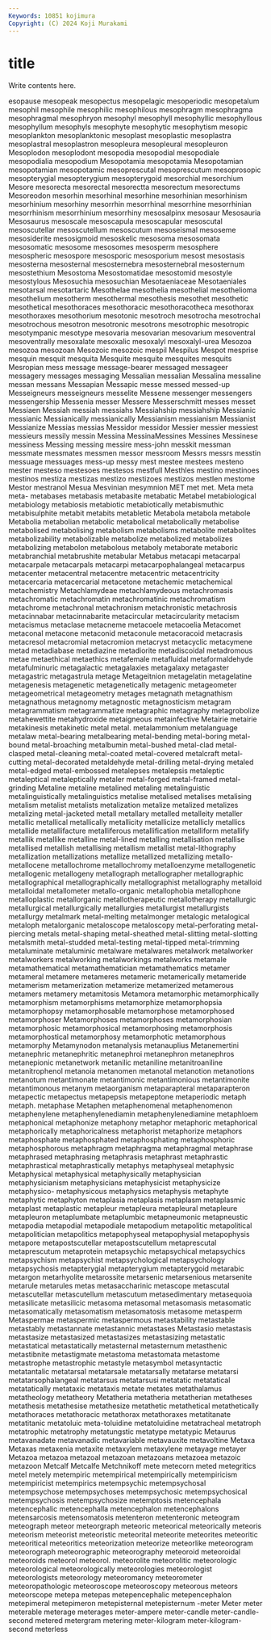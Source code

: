 ```yaml
---
Keywords: 10851 kojimura
Copyright: (C) 2024 Koji Murakami
---
```


# title

Write contents here.



esopause mesopeak mesopectus mesopelagic mesoperiodic
mesopetalum mesophil mesophile mesophilic mesophilous mesophragm mesophragma mesophragmal mesophryon mesophyl
mesophyll mesophyllic mesophyllous mesophyllum mesophyls mesophyte mesophytic mesophytism mesopic mesoplankton
mesoplanktonic mesoplast mesoplastic mesoplastra mesoplastral mesoplastron mesopleura mesopleural mesopleuron Mesoplodon
mesoplodont mesopodia mesopodial mesopodiale mesopodialia mesopodium Mesopotamia mesopotamia Mesopotamian mesopotamian
mesopotamic mesoprescutal mesoprescutum mesoprosopic mesopterygial mesopterygium mesopterygoid mesorchial mesorchium Mesore
mesorecta mesorectal mesorectta mesorectum mesorectums Mesoreodon mesorhin mesorhinal mesorhine mesorhinian
mesorhinism mesorhinium mesorhiny mesorrhin mesorrhinal mesorrhine mesorrhinian mesorrhinism mesorrhinium mesorrhiny
mesosalpinx mesosaur Mesosauria Mesosaurus mesoscale mesoscapula mesoscapular mesoscutal mesoscutellar mesoscutellum
mesoscutum mesoseismal mesoseme mesosiderite mesosigmoid mesoskelic mesosoma mesosomata mesosomatic mesosome
mesosomes mesosperm mesosphere mesospheric mesospore mesosporic mesosporium mesost mesostasis mesosterna
mesosternal mesosternebra mesosternebral mesosternum mesostethium Mesostoma Mesostomatidae mesostomid mesostyle mesostylous
Mesosuchia mesosuchian Mesotaeniaceae Mesotaeniales mesotarsal mesotartaric Mesothelae mesothelia mesothelial mesothelioma
mesothelium mesotherm mesothermal mesothesis mesothet mesothetic mesothetical mesothoraces mesothoracic mesothoracotheca
mesothorax mesothoraxes mesothorium mesotonic mesotroch mesotrocha mesotrochal mesotrochous mesotron mesotronic
mesotrons mesotrophic mesotropic mesotympanic mesotype mesovaria mesovarian mesovarium mesoventral mesoventrally
mesoxalate mesoxalic mesoxalyl mesoxalyl-urea Mesozoa mesozoa mesozoan Mesozoic mesozoic mespil
Mespilus Mespot mesprise mesquin mesquit mesquita Mesquite mesquite mesquites mesquits
Mesropian mess message message-bearer messaged messageer messagery messages messaging Messalian
messalian Messalina messaline messan messans Messapian Messapic messe messed messed-up
Messeigneurs messeigneurs messelite Messene messenger messengers messengership Messenia messer Messere
Messerschmitt messes messet Messiaen Messiah messiah messiahs Messiahship messiahship Messianic
messianic Messianically messianically Messianism messianism Messianist Messianize Messias messias Messidor
messidor Messier messier messiest messieurs messily messin Messina MessinaMessines Messines
Messinese messiness Messing messing messire mess-john messkit messman messmate messmates
messmen messor messroom Messrs messrs messtin messuage messuages mess-up messy
mest mestee mestees mesteno mester mesteso mestesoes mestesos mestfull Mesthles
mestino mestinoes mestinos mestiza mestizas mestizo mestizoes mestizos mestlen mestome
Mestor mestranol Mesua Mesvinian mesymnion MET met met. Meta meta
meta- metabases metabasis metabasite metabatic Metabel metabiological metabiology metabiosis metabiotic
metabiotically metabismuthic metabisulphite metabit metabits metabletic Metabola metabola metabole Metabolia
metabolian metabolic metabolical metabolically metabolise metabolised metabolising metabolism metabolisms metabolite
metabolites metabolizability metabolizable metabolize metabolized metabolizes metabolizing metabolon metabolous metaboly
metaborate metaboric metabranchial metabrushite metabular Metabus metacapi metacarpal metacarpale metacarpals
metacarpi metacarpophalangeal metacarpus metacenter metacentral metacentre metacentric metacentricity metacercaria metacercarial
metacetone metachemic metachemical metachemistry Metachlamydeae metachlamydeous metachromasis metachromatic metachromatin metachromatinic
metachromatism metachrome metachronal metachronism metachronistic metachrosis metacinnabar metacinnabarite metacircular metacircularity
metacism metacismus metaclase metacneme metacoele metacoelia Metacomet metaconal metacone metaconid
metaconule metacoracoid metacrasis metacresol metacromial metacromion metacryst metacyclic metacymene metad
metadiabase metadiazine metadiorite metadiscoidal metadromous metae metaethical metaethics metafemale metafluidal
metaformaldehyde metafulminuric metagalactic metagalaxies metagalaxy metagaster metagastric metagastrula metage Metageitnion
metagelatin metagelatine metagenesis metagenetic metagenetically metagenic metageometer metageometrical metageometry metages
metagnath metagnathism metagnathous metagnomy metagnostic metagnosticism metagram metagrammatism metagrammatize metagraphic
metagraphy metagrobolize metahewettite metahydroxide metaigneous metainfective Metairie metairie metakinesis metakinetic
metal metal. metalammonium metalanguage metalaw metal-bearing metalbearing metal-bending metal-boring metal-bound
metal-broaching metalbumin metal-bushed metal-clad metal-clasped metal-cleaning metal-coated metal-covered metalcraft metal-cutting
metal-decorated metaldehyde metal-drilling metal-drying metaled metal-edged metal-embossed metalepses metalepsis metaleptic
metaleptical metaleptically metaler metal-forged metal-framed metal-grinding Metaline metaline metalined metaling
metalinguistic metalinguistically metalinguistics metalise metalised metalises metalising metalism metalist metalists
metalization metalize metalized metalizes metalizing metal-jacketed metall metallary metalled metalleity
metaller metallic metallical metallically metallicity metallicize metallicly metallics metallide metallifacture
metalliferous metallification metalliform metallify metallik metallike metalline metal-lined metalling metallisation
metallise metallised metallish metallising metallism metallist metal-lithography metallization metallizations metallize
metallized metallizing metallo- metallocene metallochrome metallochromy metalloenzyme metallogenetic metallogenic metallogeny
metallograph metallographer metallographic metallographical metallographically metallographist metallography metalloid metalloidal metallometer
metallo-organic metallophobia metallophone metalloplastic metallorganic metallotherapeutic metallotherapy metallurgic metallurgical metallurgically
metallurgies metallurgist metallurgists metallurgy metalmark metal-melting metalmonger metalogic metalogical metaloph
metalorganic metaloscope metaloscopy metal-perforating metal-piercing metals metal-shaping metal-sheathed metal-slitting metal-slotting
metalsmith metal-studded metal-testing metal-tipped metal-trimming metaluminate metaluminic metalware metalwares metalwork
metalworker metalworkers metalworking metalworkings metalworks metamale metamathematical metamathematician metamathematics metamer
metameral metamere metameres metameric metamerically metameride metamerism metamerization metamerize metamerized
metamerous metamers metamery metamitosis Metamora metamorphic metamorphically metamorphism metamorphisms metamorphize
metamorphopsia metamorphopsy metamorphosable metamorphose metamorphosed metamorphoser Metamorphoses metamorphoses metamorphosian metamorphosic
metamorphosical metamorphosing metamorphosis metamorphostical metamorphosy metamorphotic metamorphous metamorphy Metamynodon metanalysis
metanauplius Metanemertini metanephric metanephritic metanephroi metanephron metanephros metanepionic metanetwork metanilic
metaniline metanitroaniline metanitrophenol metanoia metanomen metanotal metanotion metanotions metanotum metantimonate
metantimonic metantimonious metantimonite metantimonous metanym metaorganism metaparapteral metaparapteron metapectic metapectus
metapepsis metapeptone metaperiodic metaph metaph. metaphase Metaphen metaphenomenal metaphenomenon metaphenylene
metaphenylenediamin metaphenylenediamine metaphloem metaphonical metaphonize metaphony metaphor metaphoric metaphorical metaphorically
metaphoricalness metaphorist metaphorize metaphors metaphosphate metaphosphated metaphosphating metaphosphoric metaphosphorous metaphragm
metaphragma metaphragmal metaphrase metaphrased metaphrasing metaphrasis metaphrast metaphrastic metaphrastical metaphrastically
metaphys metaphyseal metaphysic Metaphysical metaphysical metaphysically metaphysician metaphysicianism metaphysicians metaphysicist
metaphysicize metaphysico- metaphysicous metaphysics metaphysis metaphyte metaphytic metaphyton metaplasia metaplasis
metaplasm metaplasmic metaplast metaplastic metapleur metapleura metapleural metapleure metapleuron metaplumbate
metaplumbic metapneumonic metapneustic metapodia metapodial metapodiale metapodium metapolitic metapolitical metapolitician
metapolitics metapophyseal metapophysial metapophysis metapore metapostscutellar metapostscutellum metaprescutal metaprescutum metaprotein
metapsychic metapsychical metapsychics metapsychism metapsychist metapsychological metapsychology metapsychosis metapterygial metapterygium
metapterygoid metarabic metargon metarhyolite metarossite metarsenic metarsenious metarsenite metarule metarules
metas metasaccharinic metascope metascutal metascutellar metascutellum metascutum metasedimentary metasequoia metasilicate
metasilicic metasoma metasomal metasomasis metasomatic metasomatically metasomatism metasomatosis metasome metasperm
Metaspermae metaspermic metaspermous metastability metastable metastably metastannate metastannic metastases Metastasio
metastasis metastasize metastasized metastasizes metastasizing metastatic metastatical metastatically metasternal metasternum
metasthenic metastibnite metastigmate metastoma metastomata metastome metastrophe metastrophic metastyle metasymbol
metasyntactic metatantalic metatarsal metatarsale metatarsally metatarse metatarsi metatarsophalangeal metatarsus metatarsusi
metatatic metatatical metatatically metataxic metataxis metate metates metathalamus metatheology metatheory
Metatheria metatheria metatherian metatheses metathesis metathesise metathesize metathetic metathetical metathetically
metathoraces metathoracic metathorax metathoraxes metatitanate metatitanic metatoluic meta-toluidine metatoluidine metatracheal
metatroph metatrophic metatrophy metatungstic metatype metatypic Metaurus metavanadate metavanadic metavariable
metavauxite metavoltine Metaxa Metaxas metaxenia metaxite metaxylem metaxylene metayage metayer
Metazoa metazoa metazoal metazoan metazoans metazoea metazoic metazoon Metcalf Metcalfe
Metchnikoff mete metecorn meted metegritics metel metely metempiric metempirical metempirically
metempiricism metempiricist metempirics metempsychic metempsychosal metempsychose metempsychoses metempsychosic metempsychosical metempsychosis
metempsychosize metemptosis metencephala metencephalic metencephalla metencephalon metencephalons metensarcosis metensomatosis metenteron
metenteronic meteogram meteograph meteor meteorgraph meteoric meteorical meteorically meteoris meteorism
meteorist meteoristic meteorital meteorite meteorites meteoritic meteoritical meteoritics meteorization meteorize
meteorlike meteorogram meteorograph meteorographic meteorography meteoroid meteoroidal meteoroids meteorol meteorol.
meteorolite meteorolitic meteorologic meteorological meteorologically meteorologies meteorologist meteorologists meteorology meteoromancy
meteorometer meteoropathologic meteoroscope meteoroscopy meteorous meteors meteorscope metepa metepas metepencephalic
metepencephalon metepimeral metepimeron metepisternal metepisternum -meter Meter meter meterable meterage
meterages meter-ampere meter-candle meter-candle-second metered metergram metering meter-kilogram meter-kilogram-second meterless
